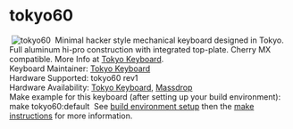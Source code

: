 # tokyo60
​
![tokyo60](http://tokyokeyboard.com/wp-content/uploads/2018/02/AI7B4543_copy_page_20180215141449-1200x800.jpg)
​
Minimal hacker style mechanical keyboard designed in Tokyo. Full aluminum hi-pro construction with integrated top-plate. Cherry MX compatible. More Info at [Tokyo Keyboard](http://tokyokeyboard.com).  
​
Keyboard Maintainer: [Tokyo Keyboard](http://tokyokeyboard.com)  
Hardware Supported: tokyo60 rev1  
Hardware Availability: [Tokyo Keyboard](http://tokyokeyboard.com), [Massdrop](https://www.massdrop.com/buy/massdrop-x-tokyo-keyboard-tokyo60-keyboard-kit?mode=guest_open)   
​
Make example for this keyboard (after setting up your build environment):
​
    make tokyo60:default
​
See [build environment setup](https://docs.qmk.fm/build_environment_setup.html) then the [make instructions](https://docs.qmk.fm/make_instructions.html) for more information.

